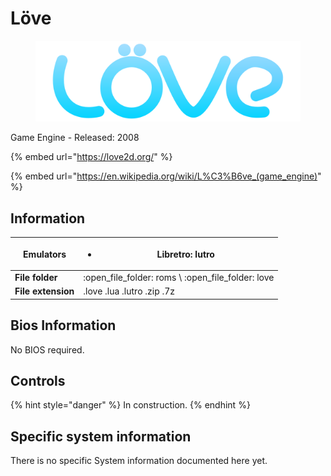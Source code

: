 # Löve

<div align="left">

<figure><img src="https://raw.githubusercontent.com/fabricecaruso/es-theme-carbon/52ff37c9e265587d006945a2ba695b5a962b3a3d/art/logos/love.svg" alt=""><figcaption></figcaption></figure>

</div>

Game Engine - Released: 2008

{% embed url="https://love2d.org/" %}

{% embed url="https://en.wikipedia.org/wiki/L%C3%B6ve_(game_engine)" %}

## Information

| **Emulators**      | <ul><li>Libretro: lutro</li></ul>                     |
| ------------------ | ----------------------------------------------------- |
| **File folder**    | :open\_file\_folder: roms \ :open\_file\_folder: love |
| **File extension** | .love .lua .lutro .zip .7z                            |

## Bios Information

No BIOS required.

## Controls

{% hint style="danger" %}
In construction.
{% endhint %}

## Specific system information

There is no specific System information documented here yet.
